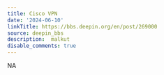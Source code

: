 ```yaml
---
title: Cisco VPN
date: '2024-06-10'
linkTitle: https://bbs.deepin.org/en/post/269000
source: deepin_bbs
description:  malkut 
disable_comments: true
---
```

NA
